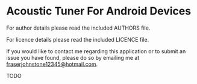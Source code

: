 # Acoustic Tuner For Android Devices

For author details please read the included AUTHORS file. 

For licence details please read the included LICENCE file.

If you would like to contact me regarding this application or to submit an issue you have found, please do so by emailing me
at fraserjohnstone12345@hotmail.com.

TODO